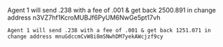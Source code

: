 Agent 1 will send .238 with a fee of .001 & get back 2500.891 in change address n3VZ7hf1KcroMUBJf6PyUM6NwGe5pt17vh
~~~~
Agent 1 will send .238 with a fee of .001 & get back 1251.071 in change address mnuGdccmCvW8i8mSNwhDM7yekAWcjzf9cy
